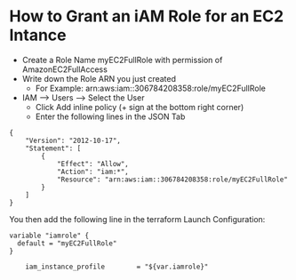 #    How to Grant an iAM Role for an EC2 Intance
- Create a Role Name myEC2FullRole with permission of AmazonEC2FullAccess  
- Write down the Role ARN you just created   
  - For Example: arn:aws:iam::306784208358:role/myEC2FullRole   
- IAM --> Users --> Select the User   
  - Click Add inline policy (+ sign at the bottom right corner)   
  - Enter the following lines in the JSON Tab   
```
{   
    "Version": "2012-10-17",   
    "Statement": [    
        {    
            "Effect": "Allow",   
            "Action": "iam:*",   
            "Resource": "arn:aws:iam::306784208358:role/myEC2FullRole"   
        }   
    ]   
}   
```
You then add the following line in the terraform Launch Configuration:   
```
variable "iamrole" {   
  default = "myEC2FullRole"   
}   
  
    iam_instance_profile        = "${var.iamrole}"   
```
